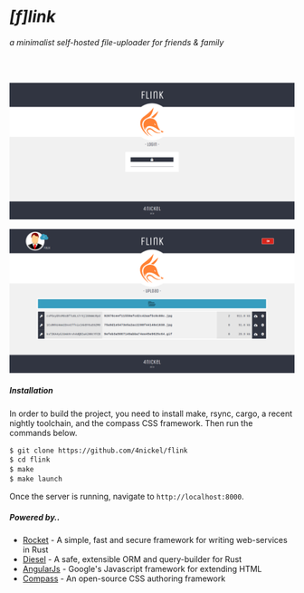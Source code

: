 # _[f]link_
###### _a minimalist self-hosted file-uploader for friends & family_
&nbsp;

![Screengrab of the login screen][Login]

![Screengrab of the ui screen][Ui]

##### Installation
In order to build the project, you need to install make, rsync, cargo, a recent nightly toolchain, and the compass CSS framework. Then run the commands below.
```sh
$ git clone https://github.com/4nickel/flink
$ cd flink
$ make
$ make launch
```
Once the server is running, navigate to ```http://localhost:8000```.

##### Powered by..
*  [Rocket] - A simple, fast and secure framework for writing web-services in Rust
*  [Diesel] - A safe, extensible ORM and query-builder for Rust
*  [AngularJs] - Google's Javascript framework for extending HTML
*  [Compass] - An open-source CSS authoring framework

  [Login]: <https://raw.githubusercontent.com/4nickel/flink/master/images/login-screen.png> "Login screen"
  [Ui]: <https://raw.githubusercontent.com/4nickel/flink/master/images/ui-screen.png> "User interface"
  [Diesel]: <https://diesel.rs>
  [Rocket]: <https://rocket.rs>
  [AngularJs]: <https://angularjs.org>
  [Compass]: <https://compass-style.org>
